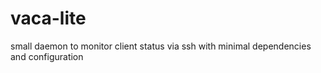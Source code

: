 # vaca-lite
small daemon to monitor client status via ssh with minimal dependencies and configuration
